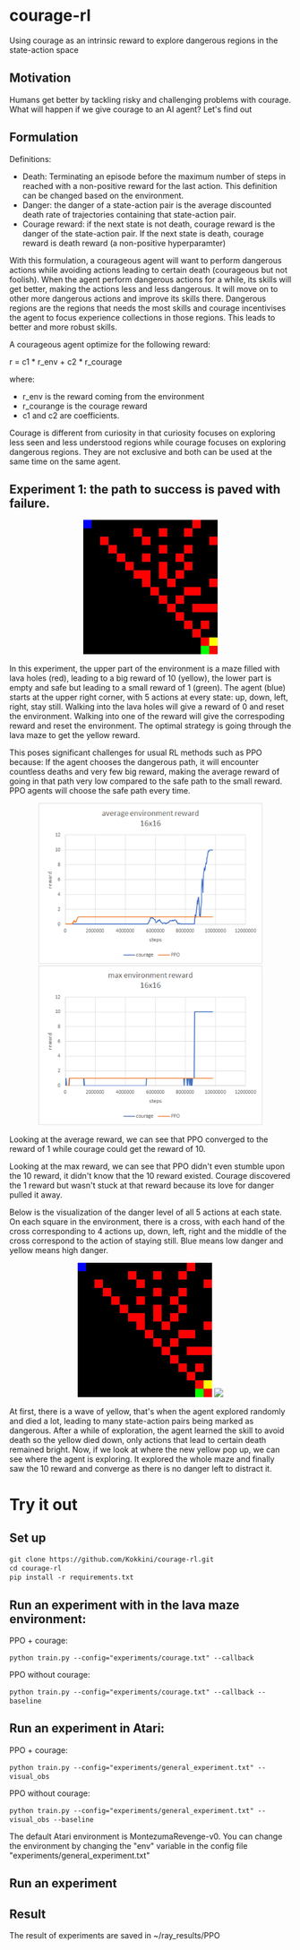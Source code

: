 # courage-rl
Using courage as an intrinsic reward to explore dangerous regions in the state-action space

## Motivation
Humans get better by tackling risky and challenging problems with courage. What will happen if we give courage to an AI agent? Let's find out

## Formulation
Definitions:
* Death: Terminating an episode before the maximum number of steps in reached with a non-positive reward for the last action. 
This definition can be changed based on the environment.
* Danger: the danger of a state-action pair is the average discounted death rate of trajectories containing that state-action pair.
* Courage reward: if the next state is not death, courage reward is the danger of the state-action pair. If the next state is death, courage reward is death reward (a non-positive hyperparamter)

With this formulation, a courageous agent will want to perform dangerous actions while avoiding actions leading to certain death (courageous but not foolish).
When the agent perform dangerous actions for a while, its skills will get better, making the actions less and less dangerous. It will move on to other more dangerous actions
and improve its skills there. Dangerous regions are the regions that needs the most skills and courage incentivises the agent to focus experience collections in those regions. This leads to better and more robust skills.

A courageous agent optimize for the following reward:

r = c1 * r_env + c2 * r_courage

where: 
* r_env is the reward coming from the environment
* r_courange is the courage reward
* c1 and c2 are coefficients.

Courage is different from curiosity in that curiosity focuses on exploring less seen and less understood regions while courage focuses on exploring dangerous regions. They are not exclusive and both can be used at the same time on the same agent.

## Experiment 1: the path to success is paved with failure.

<p align="center">
  <img width="240" src="https://github.com/Kokkini/courage-rl/blob/master/media/16x16.jpg">
</p>

In this experiment, the upper part of the environment is a maze filled with lava holes (red), leading to a big reward of 10 (yellow), 
the lower part is empty and safe but leading to a small reward of 1 (green). The agent (blue) starts at the upper right corner, with 5 actions
at every state: up, down, left, right, stay still. Walking into the lava holes will give a reward of 0 and reset the environment. Walking
into one of the reward will give the correspoding reward and reset the environment. The optimal strategy is going through the lava maze to get
the yellow reward. 

This poses significant challenges for usual RL methods such as PPO because: If the agent chooses the dangerous path, it will encounter countless deaths and
very few big reward, making the average reward of going in that path very low compared to the safe path to the small reward. PPO agents will choose the safe
path every time.

<p align="center">
  <img width="400" src="https://github.com/Kokkini/courage-rl/blob/master/media/mean%20reward%2016x16%20baseline%20vs%20courage.png">
  <img width="400" src="https://github.com/Kokkini/courage-rl/blob/master/media/max%20reward%2016x16%20baseline%20vs%20courage.png">
</p>

Looking at the average reward, we can see that PPO converged to the reward of 1 while courage could get the reward of 10. 

Looking at the max reward, we can see that PPO didn't even stumble upon the 10 reward, it didn't know that the 10 reward existed. Courage discovered the 1 reward but wasn't stuck at that reward because its love for danger pulled it away.

Below is the visualization of the danger level of all 5 actions at each state. On each square in the environment, there is a cross, with each hand of the cross 
corresponding to 4 actions up, down, left, right and the middle of the cross correspond to the action of staying still. Blue means low danger and yellow means high danger. 

<p align="center">
  <img width="240" src="https://github.com/Kokkini/courage-rl/blob/master/media/16x16.jpg">
  <img width="240" src="https://github.com/Kokkini/courage-rl/blob/master/media/16x16%20courage.gif">
</p>

At first, there is a wave of yellow, that's when the agent explored randomly and died a lot, leading to many state-action pairs being marked as dangerous. After a while of exploration, the agent learned the skill to avoid death so the yellow died down, only actions that lead to certain death remained bright. Now, if we 
look at where the new yellow pop up, we can see where the agent is exploring. It explored the whole maze and finally saw the 10 reward and converge as there is no danger left to distract it.

# Try it out
## Set up
```
git clone https://github.com/Kokkini/courage-rl.git
cd courage-rl
pip install -r requirements.txt
```

## Run an experiment with in the lava maze environment:
PPO + courage:
```
python train.py --config="experiments/courage.txt" --callback
```
PPO without courage:
```
python train.py --config="experiments/courage.txt" --callback --baseline
```


## Run an experiment in Atari:
PPO + courage:
```
python train.py --config="experiments/general_experiment.txt" --visual_obs
```
PPO without courage:
```
python train.py --config="experiments/general_experiment.txt" --visual_obs --baseline
```

The default Atari environment is MontezumaRevenge-v0. You can change the environment by changing the "env" variable in the config file "experiments/general_experiment.txt"

## Run an experiment

## Result
The result of experiments are saved in ~/ray_results/PPO
